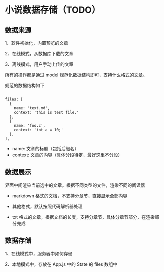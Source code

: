 # 小说数据存储（TODO）

## 数据来源

1、软件初始化，内置预览的文章

2、在线模式，从数据库下载的文章

3、离线模式，用户手动上传的文章

所有的操作都是通过 model 规范化数据结构即可，支持什么格式的文章。

规范的数据结构如下

~~~

files: [
  {
    name: 'text.md',
    context: 'this is test file.'
  },
  {
    name: 'foo.c',
    context: 'int a = 10;'
  },
],

~~~

- name: 文章的标题（包括后缀名）
- context: 文章的内容（具体分段待定，最好这里不分段）

## 数据展示

界面中间渲染当前选中的文章。根据不同类型的文件，渲染不同的阅读器

- markdown 格式的文档，不支持分章节，直接显示全部内容

- 其他格式，默认按照代码解析器处理

- txt 格式的文章，根据文档的长度，支持分章节，具体分章节部分，在渲染部分完成


## 数据存储

1、在线模式中，服务器中如何存储

2、本地模式中，存放在 App.js 中的 State 的 files 数组中
